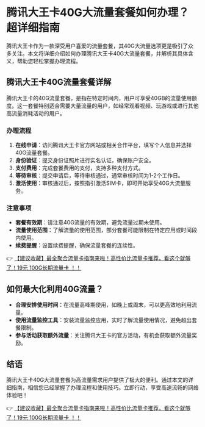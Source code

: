 # 腾讯大王卡40G大流量套餐如何办理？超详细指南

腾讯大王卡作为一款深受用户喜爱的流量套餐，其40G大流量选项更是吸引了众多关注。本文将详细介绍如何办理腾讯大王卡40G大流量套餐，并解析其具体含义，帮助您轻松掌握办理流程。

## 腾讯大王卡40G流量套餐详解

腾讯大王卡的40G流量套餐，是指在特定时间内，用户可享受40GB的流量使用额度。这一套餐特别适合需要大量流量的用户，如经常观看视频、玩游戏或进行其他高流量消耗活动的用户。

### 办理流程

1. **在线申请**：访问腾讯大王卡官方网站或相关合作平台，填写个人信息并选择40G流量套餐。
2. **身份验证**：提交身份证照片进行实名认证，确保账户安全。
3. **支付费用**：完成套餐费用的支付，支持多种支付方式。
4. **等待审核**：提交申请后，等待审核通过，通常审核时间为1-2个工作日。
5. **激活使用**：审核通过后，按照指引激活SIM卡，即可开始享受40G大流量服务。

### 注意事项

- **套餐有效期**：请注意40G流量的有效期，避免流量过期未使用。
- **流量使用范围**：了解流量的使用范围，部分套餐可能限制在特定应用或时间段内使用。
- **续费提醒**：设置续费提醒，确保流量套餐的连续性。

👉 [【建议收藏】最全聚合流量卡指南来啦！高性价比流量卡推荐，看这个就够了！19元 100G长期流量卡 ！！](https://bit.ly/Liuliangka)

## 如何最大化利用40G流量？

- **合理安排使用时间**：在流量高峰期使用，如晚上或周末，可以更高效地利用流量。
- **使用流量监控工具**：安装流量监控应用，实时了解流量使用情况，避免超出套餐限制。
- **参与活动获取额外流量**：关注腾讯大王卡的官方活动，有机会获取额外流量奖励。

## 结语

腾讯大王卡40G大流量套餐为高流量需求用户提供了极大的便利。通过本文的详细指南，相信您已经掌握了办理流程和使用技巧。立即行动，享受高速流畅的网络体验吧！

👉 [【建议收藏】最全聚合流量卡指南来啦！高性价比流量卡推荐，看这个就够了！19元 100G长期流量卡 ！！](https://bit.ly/Liuliangka)